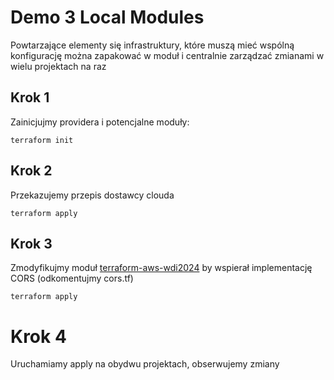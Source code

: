 # Demo 3 Local Modules
Powtarzające elementy się infrastruktury, które muszą mieć wspólną konfigurację można zapakować w moduł i centralnie zarządzać zmianami w wielu projektach na raz

## Krok 1
Zainicjujmy providera i potencjalne moduły:
```
terraform init
```

## Krok 2
Przekazujemy przepis dostawcy clouda
```
terraform apply
```

## Krok 3
Zmodyfikujmy moduł [terraform-aws-wdi2024](../../terraform-aws-wdi2024/cors.tf) by wspierał implementację CORS (odkomentujmy cors.tf)
```
terraform apply
```

# Krok 4
Uruchamiamy apply na obydwu projektach, obserwujemy zmiany